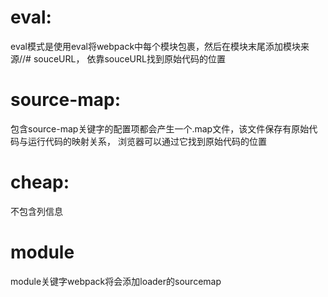 # eval:
eval模式是使用eval将webpack中每个模块包裹，然后在模块末尾添加模块来源//# souceURL， 依靠souceURL找到原始代码的位置

# source-map:
包含source-map关键字的配置项都会产生一个.map文件，该文件保存有原始代码与运行代码的映射关系， 浏览器可以通过它找到原始代码的位置

# cheap:
不包含列信息

# module
module关键字webpack将会添加loader的sourcemap